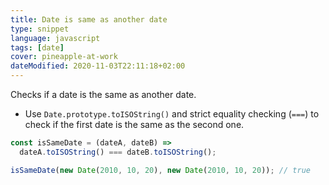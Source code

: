 ```yaml
---
title: Date is same as another date
type: snippet
language: javascript
tags: [date]
cover: pineapple-at-work
dateModified: 2020-11-03T22:11:18+02:00
---
```


Checks if a date is the same as another date.

- Use `Date.prototype.toISOString()` and strict equality checking (`===`) to check if the first date is the same as the second one.

```js
const isSameDate = (dateA, dateB) =>
  dateA.toISOString() === dateB.toISOString();
```

```js
isSameDate(new Date(2010, 10, 20), new Date(2010, 10, 20)); // true
```
